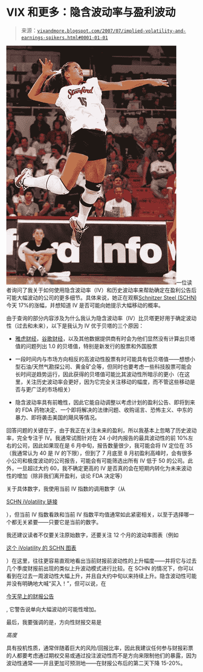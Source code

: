 <!--yml

类别：未分类

日期：2024-05-18 19:07:55

-->

# VIX 和更多：隐含波动率与盈利波动

> 来源：[`vixandmore.blogspot.com/2007/07/implied-volatility-and-earnings-spikers.html#0001-01-01`](http://vixandmore.blogspot.com/2007/07/implied-volatility-and-earnings-spikers.html#0001-01-01)

![](img/e0f3161bf66729d0e911b28c3bd368ce.png)一位读者询问了我关于如何使用隐含波动率（IV）和历史波动率来帮助确定在盈利公告后可能大幅波动的公司的更多细节。具体来说，她正在观察[Schnitzer Steel (SCHN)](http://finance.google.com/finance?q=schn&hl=en)今天 17%的涨幅，并想知道 IV 是否可能向她提示大幅移动的概率。

由于查询的部分内容涉及为什么我认为隐含波动率（IV）比贝塔更好用于确定波动性（过去和未来），以下是我认为 IV 优于贝塔的三个原因：

+   [雅虎财经](http://finance.yahoo.com/)，[谷歌财经](http://finance.google.com/finance)，以及其他数据提供商有时会为他们显然没有计算出贝塔值的问题列出 1.0 的贝塔值，特别是新发行的股票和外国股票

+   一段时间内与市场方向相反的高波动性股票有时可能具有低贝塔值——想想小型石油/天然气勘探公司、黄金矿企等，但同时也要考虑一些科技股票可能会长时间逆趋势运行，因此获得的贝塔值可能比其波动性所暗示的更小（在这里，关注历史波动率会更好，因为它完全关注移动的幅度，而不管这些移动是否与更广泛的市场相关）

+   隐含波动率具有前瞻性，因此它能自动调整以考虑计划的盈利公告、即将到来的 FDA 药物决定、一个即将解决的法律问题、收购谣言、恐怖主义、中东的暴力、即将袭击美国的飓风等情况。

回答问题的关键在于，由于我正在关注未来的盈利，所以我基本上忽略了历史波动率，完全专注于 IV。我通常试图针对在 24 小时内报告的最具波动性的前 10%左右的公司，因此如果现在是 6 月中旬，报告数量很少，我可能会将 IV 定位在 35（我通常认为 40 是 IV 的下限），但到了 7 月底至 8 月初盈利高峰时，会有很多小公司和极度波动的公司报告，可能会有可能筛选出所有 IV 低于 50 的公司。此外，一旦超过大约 60，我不确定更高的 IV 是否真的会在短期内转化为未来波动性的增加（除非我们离开盈利，谈论 FDA 决定等）

关于具体数字，我使用当前 IV 指数的调用数字（从

[SCHN iVolatility 链接](http://www.ivolatility.com/options.j?ticker=SCHN:NASDAQ&R=1&period=12&chart=2&vct=)

），但当前 IV 指数看跌和当前 IV 指数平均值通常如此紧密相关，以至于选择哪一个都无关紧要——只要它是当前的数字。

我还建议读者不仅要关注原始数字，还要关注 12 个月的波动率图表（例如

[这个 iVolatility 的 SCHN 图表](http://www.ivolatility.com/options.j?ticker=SCHN:NASDAQ&R=1&period=12&chart=2&vct=)

）在这里，往往更容易直观地看出当前财报前波动性的上升幅度——并将它与过去几个季度财报前出现的类似上升波动模式进行比较。在 SCHN 的情况下，你可以看到在过去一周波动性大幅上升，并且自大约中旬以来持续上升。隐含波动性可能并没有明确地大喊“买入！”，但可以说，在

[今天早上的财报公告](http://www.marketwatch.com/news/story/schnitzer-steel-rallies-strong-earnings/story.aspx?guid=%7B55133D46%2D8641%2D437C%2D9FD0%2D1F35F20FD996%7D&siteid=yhoof)

, 它警告说单向大幅波动的可能性增加。

最后，我要强调的是，方向性财报交易是

*高度*

具有投机性质，通常伴随着巨大的风险/回报比率，因此我建议任何参与财报彩票的人都要考虑通过期权交易或通过投注波动性而不是方向来限制他们的暴露，因为波动性通常——并且更加可预测地——在财报公布后的第二天下降 15-20%。
